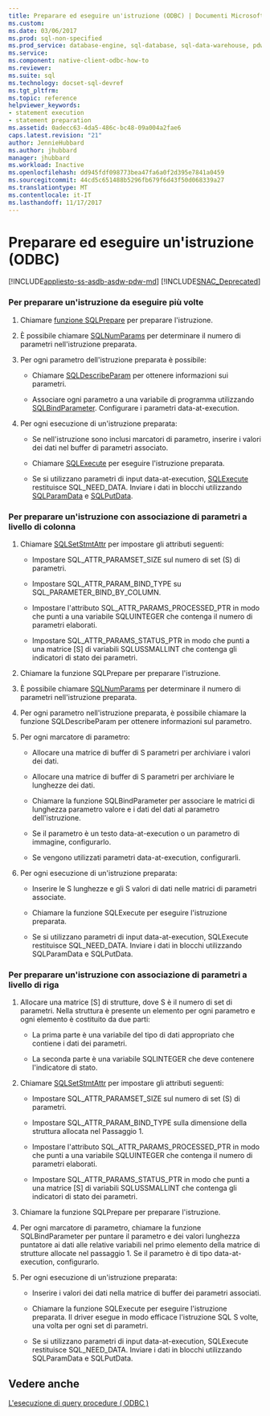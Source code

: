 ```yaml
---
title: Preparare ed eseguire un'istruzione (ODBC) | Documenti Microsoft
ms.custom: 
ms.date: 03/06/2017
ms.prod: sql-non-specified
ms.prod_service: database-engine, sql-database, sql-data-warehouse, pdw
ms.service: 
ms.component: native-client-odbc-how-to
ms.reviewer: 
ms.suite: sql
ms.technology: docset-sql-devref
ms.tgt_pltfrm: 
ms.topic: reference
helpviewer_keywords:
- statement execution
- statement preparation
ms.assetid: 0adecc63-4da5-486c-bc48-09a004a2fae6
caps.latest.revision: "21"
author: JennieHubbard
ms.author: jhubbard
manager: jhubbard
ms.workload: Inactive
ms.openlocfilehash: dd945fdf098773bea47fa6a0f2d395e7841a0459
ms.sourcegitcommit: 44cd5c651488b5296fb679f6d43f50d068339a27
ms.translationtype: MT
ms.contentlocale: it-IT
ms.lasthandoff: 11/17/2017
---
```

# <a name="prepare-and-execute-a-statement-odbc"></a>Preparare ed eseguire un'istruzione (ODBC)
[!INCLUDE[appliesto-ss-asdb-asdw-pdw-md](../../../includes/appliesto-ss-asdb-asdw-pdw-md.md)]
[!INCLUDE[SNAC_Deprecated](../../../includes/snac-deprecated.md)]

    
### <a name="to-prepare-a-statement-once-and-then-execute-it-multiple-times"></a>Per preparare un'istruzione da eseguire più volte  
  
1.  Chiamare [funzione SQLPrepare](http://go.microsoft.com/fwlink/?LinkId=59360) per preparare l'istruzione.  
  
2.  È possibile chiamare [SQLNumParams](http://go.microsoft.com/fwlink/?LinkId=58404) per determinare il numero di parametri nell'istruzione preparata.  
  
3.  Per ogni parametro dell'istruzione preparata è possibile:  
  
    -   Chiamare [SQLDescribeParam](../../../relational-databases/native-client-odbc-api/sqldescribeparam.md) per ottenere informazioni sui parametri.  
  
    -   Associare ogni parametro a una variabile di programma utilizzando [SQLBindParameter](../../../relational-databases/native-client-odbc-api/sqlbindparameter.md). Configurare i parametri data-at-execution.  
  
4.  Per ogni esecuzione di un'istruzione preparata:  
  
    -   Se nell'istruzione sono inclusi marcatori di parametro, inserire i valori dei dati nel buffer di parametri associato.  
  
    -   Chiamare [SQLExecute](http://go.microsoft.com/fwlink/?LinkId=58400) per eseguire l'istruzione preparata.  
  
    -   Se si utilizzano parametri di input data-at-execution, [SQLExecute](http://go.microsoft.com/fwlink/?LinkId=58400) restituisce SQL_NEED_DATA. Inviare i dati in blocchi utilizzando [SQLParamData](http://go.microsoft.com/fwlink/?LinkId=58405) e [SQLPutData](../../../relational-databases/native-client-odbc-api/sqlputdata.md).  
  
### <a name="to-prepare-a-statement-with-column-wise-parameter-binding"></a>Per preparare un'istruzione con associazione di parametri a livello di colonna  
  
1.  Chiamare [SQLSetStmtAttr](../../../relational-databases/native-client-odbc-api/sqlsetstmtattr.md) per impostare gli attributi seguenti:  
  
    -   Impostare SQL_ATTR_PARAMSET_SIZE sul numero di set (S) di parametri.  
  
    -   Impostare SQL_ATTR_PARAM_BIND_TYPE su SQL_PARAMETER_BIND_BY_COLUMN.  
  
    -   Impostare l'attributo SQL_ATTR_PARAMS_PROCESSED_PTR in modo che punti a una variabile SQLUINTEGER che contenga il numero di parametri elaborati.  
  
    -   Impostare SQL_ATTR_PARAMS_STATUS_PTR in modo che punti a una matrice [S] di variabili SQLUSSMALLINT che contenga gli indicatori di stato dei parametri.  
  
2.  Chiamare la funzione SQLPrepare per preparare l'istruzione.  
  
3.  È possibile chiamare [SQLNumParams](http://go.microsoft.com/fwlink/?LinkId=58404) per determinare il numero di parametri nell'istruzione preparata.  
  
4.  Per ogni parametro nell'istruzione preparata, è possibile chiamare la funzione SQLDescribeParam per ottenere informazioni sul parametro.  
  
5.  Per ogni marcatore di parametro:  
  
    -   Allocare una matrice di buffer di S parametri per archiviare i valori dei dati.  
  
    -   Allocare una matrice di buffer di S parametri per archiviare le lunghezze dei dati.  
  
    -   Chiamare la funzione SQLBindParameter per associare le matrici di lunghezza parametro valore e i dati del dati al parametro dell'istruzione.  
  
    -   Se il parametro è un testo data-at-execution o un parametro di immagine, configurarlo.  
  
    -   Se vengono utilizzati parametri data-at-execution, configurarli.  
  
6.  Per ogni esecuzione di un'istruzione preparata:  
  
    -   Inserire le S lunghezze e gli S valori di dati nelle matrici di parametri associate.  
  
    -   Chiamare la funzione SQLExecute per eseguire l'istruzione preparata.  
  
    -   Se si utilizzano parametri di input data-at-execution, SQLExecute restituisce SQL_NEED_DATA. Inviare i dati in blocchi utilizzando SQLParamData e SQLPutData.  
  
### <a name="to-prepare-a-statement-with-row-wise-bound-parameters"></a>Per preparare un'istruzione con associazione di parametri a livello di riga  
  
1.  Allocare una matrice [S] di strutture, dove S è il numero di set di parametri. Nella struttura è presente un elemento per ogni parametro e ogni elemento è costituito da due parti:  
  
    -   La prima parte è una variabile del tipo di dati appropriato che contiene i dati dei parametri.  
  
    -   La seconda parte è una variabile SQLINTEGER che deve contenere l'indicatore di stato.  
  
2.  Chiamare [SQLSetStmtAttr](../../../relational-databases/native-client-odbc-api/sqlsetstmtattr.md) per impostare gli attributi seguenti:  
  
    -   Impostare SQL_ATTR_PARAMSET_SIZE sul numero di set (S) di parametri.  
  
    -   Impostare SQL_ATTR_PARAM_BIND_TYPE sulla dimensione della struttura allocata nel Passaggio 1.  
  
    -   Impostare l'attributo SQL_ATTR_PARAMS_PROCESSED_PTR in modo che punti a una variabile SQLUINTEGER che contenga il numero di parametri elaborati.  
  
    -   Impostare SQL_ATTR_PARAMS_STATUS_PTR in modo che punti a una matrice [S] di variabili SQLUSSMALLINT che contenga gli indicatori di stato dei parametri.  
  
3.  Chiamare la funzione SQLPrepare per preparare l'istruzione.  
  
4.  Per ogni marcatore di parametro, chiamare la funzione SQLBindParameter per puntare il parametro e dei valori lunghezza puntatore ai dati alle relative variabili nel primo elemento della matrice di strutture allocate nel passaggio 1. Se il parametro è di tipo data-at-execution, configurarlo.  
  
5.  Per ogni esecuzione di un'istruzione preparata:  
  
    -   Inserire i valori dei dati nella matrice di buffer dei parametri associati.  
  
    -   Chiamare la funzione SQLExecute per eseguire l'istruzione preparata. Il driver esegue in modo efficace l'istruzione SQL S volte, una volta per ogni set di parametri.  
  
    -   Se si utilizzano parametri di input data-at-execution, SQLExecute restituisce SQL_NEED_DATA. Inviare i dati in blocchi utilizzando SQLParamData e SQLPutData.  
  
## <a name="see-also"></a>Vedere anche  
 [L'esecuzione di query procedure &#40; ODBC &#41;](../../../relational-databases/native-client-odbc-how-to/execute-queries/executing-queries-how-to-topics-odbc.md)  
  
  
